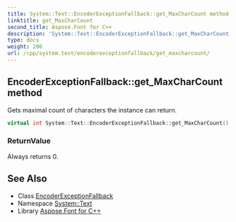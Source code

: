 ```yaml
---
title: System::Text::EncoderExceptionFallback::get_MaxCharCount method
linktitle: get_MaxCharCount
second_title: Aspose.Font for C++
description: 'System::Text::EncoderExceptionFallback::get_MaxCharCount method. Gets maximal count of characters the instance can return in C++.'
type: docs
weight: 200
url: /cpp/system.text/encoderexceptionfallback/get_maxcharcount/
---
```

## EncoderExceptionFallback::get_MaxCharCount method


Gets maximal count of characters the instance can return.

```cpp
virtual int System::Text::EncoderExceptionFallback::get_MaxCharCount() const override
```


### ReturnValue

Always returns 0.

## See Also

* Class [EncoderExceptionFallback](../)
* Namespace [System::Text](../../)
* Library [Aspose.Font for C++](../../../)
